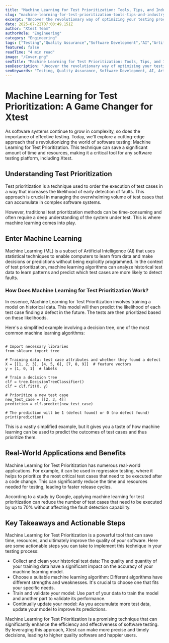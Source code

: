 ```yaml
---
title: "Machine Learning for Test Prioritization: Tools, Tips, and Industry Insights"
slug: "machine-learning-for-test-prioritization-tools-tips-and-industry-insights"
excerpt: "Uncover the revolutionary way of optimizing your testing process with Machine Learning for Test Prioritization. Learn how AI can help you save time, improve efficiency, and dramatically enhance the quality of your software products. Dont miss out on how this technology can redefine your test strategies and streamline your development."
date: 2025-07-22T07:00:49.151Z
author: "Xtest Team"
authorRole: "Engineering"
category: "Engineering"
tags: ["Testing","Quality Assurance","Software Development","AI","Artificial Intelligence"]
featured: false
readTime: "4 min read"
image: "/Cover.png"
seoTitle: "Machine Learning for Test Prioritization: Tools, Tips, and Industry Insights"
seoDescription: "Uncover the revolutionary way of optimizing your testing process with Machine Learning for Test Prioritization. Learn how AI can help you save time, improve efficiency, and dramatically enhance the quality of your software products. Dont miss out on how this technology can redefine your test strategies and streamline your development."
seoKeywords: "Testing, Quality Assurance, Software Development, AI, Artificial Intelligence"
---
```


# Machine Learning for Test Prioritization: A Game Changer for Xtest

As software systems continue to grow in complexity, so does the importance of effective testing. Today, we'll explore a cutting-edge approach that's revolutionizing the world of software testing: Machine Learning for Test Prioritization. This technique can save a significant amount of time and resources, making it a critical tool for any software testing platform, including Xtest.

## Understanding Test Prioritization

Test prioritization is a technique used to order the execution of test cases in a way that increases the likelihood of early detection of faults. This approach is crucial in managing the overwhelming volume of test cases that can accumulate in complex software systems.

However, traditional test prioritization methods can be time-consuming and often require a deep understanding of the system under test. This is where machine learning comes into play.

## Enter Machine Learning

Machine Learning (ML) is a subset of Artificial Intelligence (AI) that uses statistical techniques to enable computers to learn from data and make decisions or predictions without being explicitly programmed. In the context of test prioritization, machine learning algorithms can analyze historical test data to learn patterns and predict which test cases are more likely to detect faults.

### How Does Machine Learning for Test Prioritization Work?

In essence, Machine Learning for Test Prioritization involves training a model on historical data. This model will then predict the likelihood of each test case finding a defect in the future. The tests are then prioritized based on these likelihoods.

Here's a simplified example involving a decision tree, one of the most common machine learning algorithms:

```

# Import necessary libraries
from sklearn import tree

# Training data: test case attributes and whether they found a defect
X = [[1, 2, 3], [4, 5, 6], [7, 8, 9]]  # feature vectors
y = [1, 0, 1]  # labels

# Train a decision tree
clf = tree.DecisionTreeClassifier()
clf = clf.fit(X, y)

# Prioritize a new test case
new_test_case = [[2, 3, 4]]
prediction = clf.predict(new_test_case)

# The prediction will be 1 (defect found) or 0 (no defect found)
print(prediction)
```

This is a vastly simplified example, but it gives you a taste of how machine learning can be used to predict the outcomes of test cases and thus prioritize them.

## Real-World Applications and Benefits

Machine Learning for Test Prioritization has numerous real-world applications. For example, it can be used in regression testing, where it helps to prioritize the most critical test cases that need to be executed after a code change. This can significantly reduce the time and resources needed for testing, leading to faster release cycles.

According to a study by Google, applying machine learning for test prioritization can reduce the number of test cases that need to be executed by up to 70% without affecting the fault detection capability.

## Key Takeaways and Actionable Steps

Machine Learning for Test Prioritization is a powerful tool that can save time, resources, and ultimately improve the quality of your software. Here are some actionable steps you can take to implement this technique in your testing process:

*   Collect and clean your historical test data: The quality and quantity of your training data have a significant impact on the accuracy of your machine learning model.
*   Choose a suitable machine learning algorithm: Different algorithms have different strengths and weaknesses. It's crucial to choose one that fits your specific needs.
*   Train and validate your model: Use part of your data to train the model and another part to validate its performance.
*   Continually update your model: As you accumulate more test data, update your model to improve its predictions.

Machine Learning for Test Prioritization is a promising technique that can significantly enhance the efficiency and effectiveness of software testing. By leveraging this approach, Xtest can make more precise and timely decisions, leading to higher quality software and happier users.